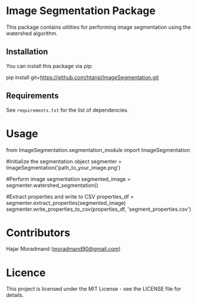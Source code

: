 # Image Segmentation Package

This package contains utilities for performing image segmentation using the watershed algorithm.

## Installation

You can install this package via pip:


pip install git+https://github.com/htargi/ImageSegmentation.git

## Requirements

See `requirements.txt` for the list of dependencies.

# Usage
from ImageSegmentation.segmentation_module import ImageSegmentation

#Initialize the segmentation object
segmenter = ImageSegmentation('path_to_your_image.png')

#Perform image segmentation
segmented_image = segmenter.watershed_segmentation()

#Extract properties and write to CSV
properties_df = segmenter.extract_properties(segmented_image)
segmenter.write_properties_to_csv(properties_df, 'segment_properties.csv')

# Contributors

Hajar Moradmand (moradmand90@gmail.com)

# Licence
This project is licensed under the MIT License - see the LICENSE file for details.

